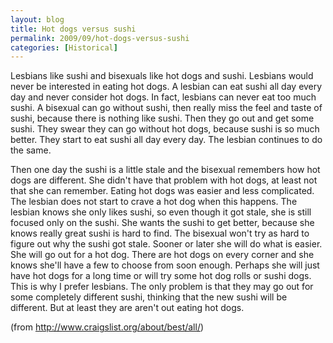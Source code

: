 ```yaml
---
layout: blog
title: Hot dogs versus sushi
permalink: 2009/09/hot-dogs-versus-sushi
categories: [Historical]
---
```


<p>Lesbians like sushi and bisexuals like hot dogs and sushi. Lesbians would never be interested in eating hot dogs. A lesbian can eat sushi all day every day and never consider hot dogs. In fact, lesbians can never eat too much sushi. A bisexual can go without sushi, then really miss the feel and taste of sushi, because there is nothing like sushi. Then they go out and get some sushi. They swear they can go without hot dogs, because sushi is so much better. They start to eat sushi all day every day. The lesbian continues to do the same.</p>
<p>Then one day the sushi is a little stale and the bisexual remembers how hot dogs are different. She didn't have that problem with hot dogs, at least not that she can remember. Eating hot dogs was easier and less complicated. The lesbian does not start to crave a hot dog when this happens. The lesbian knows she only likes sushi, so even though it got stale, she is still focused only on the sushi. She wants the sushi to get better, because she knows really great sushi is hard to find. The bisexual won't try as hard to figure out why the sushi got stale. Sooner or later she will do what is easier. She will go out for a hot dog. There are hot dogs on every corner and she knows she'll have a few to choose from soon enough. Perhaps she will just have hot dogs for a long time or will try some hot dog rolls or sushi dogs. This is why I prefer lesbians. The only problem is that they may go out for some completely different sushi, thinking that the new sushi will be different. But at least they are aren't out eating hot dogs.</p>
<p>(from <a href="http://www.craigslist.org/about/best/all/" title="http://www.craigslist.org/about/best/all/">http://www.craigslist.org/about/best/all/</a>)</p>
